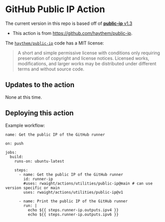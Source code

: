 # GitHub Public IP Action

The current version in this repo is based off of [**public-ip** v1.3](https://github.com/haythem/public-ip/releases/tag/v1.3)
- This action is from https://github.com/haythem/public-ip.

The [`haythem/public-ip`](https://github.com/haythem/public-ip) code has a MIT license:
> A short and simple permissive license with conditions only requiring preservation of copyright and license notices. Licensed works, modifications, and larger works may be distributed under different terms and without source code.


## Updates to the action

None at this time.

## Deploying this action

Example workflow:
```
name: Get the public IP of the GitHub runner

on: push

jobs:
  build:
    runs-on: ubuntu-latest

    steps:
      - name: Get the public IP of the GitHub runner
        id: runner-ip
        #uses: rwaight/actions/utilities/public-ip@main # can use version specific or main
        uses: rwaight/actions/utilities/public-ip@v1

      - name: Print the public IP of the GitHub runner
        run: |
          echo ${{ steps.runner-ip.outputs.ipv4 }}
          echo ${{ steps.runner-ip.outputs.ipv6 }}
```
